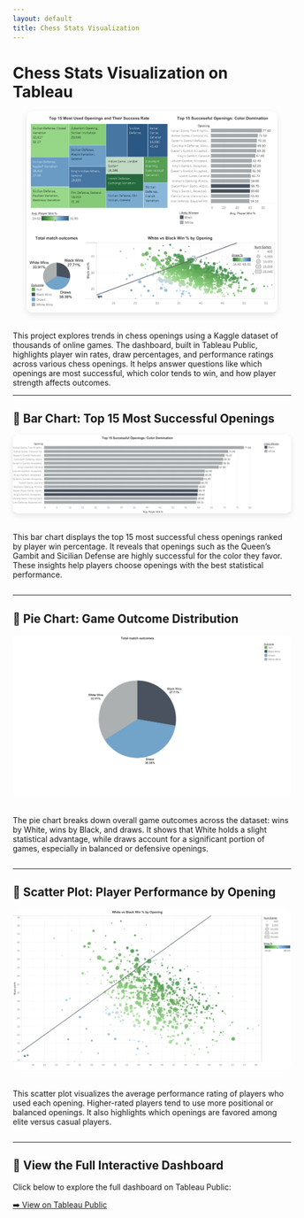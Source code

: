 ```yaml
---
layout: default
title: Chess Stats Visualization
---
```


# Chess Stats Visualization on Tableau

<!-- Full dashboard preview image -->
<div style="text-align: center; margin-bottom: 30px;">
  <img src="../assets/img/Dashboard.png" alt="Full Dashboard Preview" style="max-width: 90%; width: 900px; height: auto; border-radius: 10px; box-shadow: 0 4px 12px rgba(0,0,0,0.1);">
</div>


This project explores trends in chess openings using a Kaggle dataset of thousands of online games. The dashboard, built in Tableau Public, highlights player win rates, draw percentages, and performance ratings across various chess openings. It helps answer questions like which openings are most successful, which color tends to win, and how player strength affects outcomes.

---

## 🔹 Bar Chart: Top 15 Most Successful Openings

<div style="display: flex; flex-wrap: wrap; gap: 20px; align-items: flex-start;">
  <img src="../assets/img/Bar.png" style="flex: 1 1 500px; max-width: 100%; border-radius: 10px; box-shadow: 0 4px 12px rgba(0, 0, 0, 0.1);" alt="Top Openings Bar Chart">

  <div style="flex: 1 1 400px;">
    <p>
      This bar chart displays the top 15 most successful chess openings ranked by player win percentage. It reveals that openings such as the Queen’s Gambit and Sicilian Defense are highly successful for the color they favor. These insights help players choose openings with the best statistical performance.
    </p>
  </div>
</div>


---

## 🔹 Pie Chart: Game Outcome Distribution

<div style="display: flex; flex-wrap: wrap; gap: 20px; align-items: flex-start;">
  <img src="../assets/img/Pie.png" style="flex: 1 1 500px; max-width: 100%; border-radius: 10px;" alt="Pie Chart of Outcomes">
  <div style="flex: 1 1 400px;">
    <p>
      The pie chart breaks down overall game outcomes across the dataset: wins by White, wins by Black, and draws. It shows that White holds a slight statistical advantage, while draws account for a significant portion of games, especially in balanced or defensive openings.
    </p>
  </div>
</div>

---

## 🔹 Scatter Plot: Player Performance by Opening

<div style="display: flex; flex-wrap: wrap; gap: 20px; align-items: flex-start;">
  <img src="../assets/img/Scatter.png" style="flex: 1 1 500px; max-width: 100%; border-radius: 10px;" alt="Scatter Plot of Ratings">
  <div style="flex: 1 1 400px;">
    <p>
      This scatter plot visualizes the average performance rating of players who used each opening. Higher-rated players tend to use more positional or balanced openings. It also highlights which openings are favored among elite versus casual players.
    </p>
  </div>
</div>

---

## 🔗 View the Full Interactive Dashboard

Click below to explore the full dashboard on Tableau Public:

[➡️ View on Tableau Public](https://public.tableau.com/views/ChessStats_17544059915240/Dashboard1)

